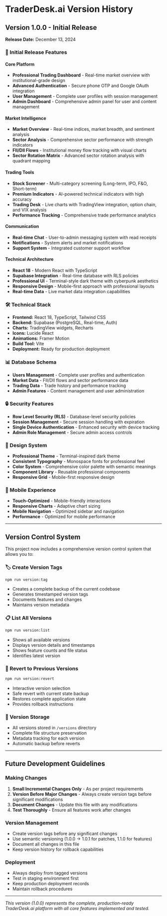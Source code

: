 # TraderDesk.ai Version History

## Version 1.0.0 - Initial Release
**Release Date:** December 13, 2024

### 🎉 Initial Release Features

#### Core Platform
- **Professional Trading Dashboard** - Real-time market overview with institutional-grade design
- **Advanced Authentication** - Secure phone OTP and Google OAuth integration
- **User Management** - Complete user profiles with session management
- **Admin Dashboard** - Comprehensive admin panel for user and content management

#### Market Intelligence
- **Market Overview** - Real-time indices, market breadth, and sentiment analysis
- **Sector Analysis** - Comprehensive sector performance with strength indicators
- **FII/DII Flows** - Institutional money flow tracking with visual charts
- **Sector Rotation Matrix** - Advanced sector rotation analysis with quadrant mapping

#### Trading Tools
- **Stock Screener** - Multi-category screening (Long-term, IPO, F&O, Short-term)
- **Premium Indicators** - AI-powered technical indicators with high accuracy
- **Trading Desk** - Live charts with TradingView integration, option chain, and VIX analysis
- **Performance Tracking** - Comprehensive trade performance analytics

#### Communication
- **Real-time Chat** - User-to-admin messaging system with read receipts
- **Notifications** - System alerts and market notifications
- **Support System** - Integrated customer support workflow

#### Technical Architecture
- **React 18** - Modern React with TypeScript
- **Supabase Integration** - Real-time database with RLS policies
- **Professional UI** - Terminal-style dark theme with cyberpunk aesthetics
- **Responsive Design** - Mobile-first approach with professional layouts
- **Real-time Data** - Live market data integration capabilities

### 🛠️ Technical Stack
- **Frontend:** React 18, TypeScript, Tailwind CSS
- **Backend:** Supabase (PostgreSQL, Real-time, Auth)
- **Charts:** TradingView widgets, Recharts
- **Icons:** Lucide React
- **Animations:** Framer Motion
- **Build Tool:** Vite
- **Deployment:** Ready for production deployment

### 📊 Database Schema
- **Users Management** - Complete user profiles and authentication
- **Market Data** - FII/DII flows and sector performance data
- **Trading Data** - Trade history and performance tracking
- **Admin Features** - Content management and user administration

### 🔒 Security Features
- **Row Level Security (RLS)** - Database-level security policies
- **Session Management** - Secure session handling with expiration
- **Single Device Authentication** - Enhanced security with device tracking
- **Admin Role Management** - Secure admin access controls

### 🎨 Design System
- **Professional Theme** - Terminal-inspired dark theme
- **Consistent Typography** - Monospace fonts for professional feel
- **Color System** - Comprehensive color palette with semantic meanings
- **Component Library** - Reusable professional components
- **Responsive Grid** - Mobile-first responsive design

### 📱 Mobile Experience
- **Touch-Optimized** - Mobile-friendly interactions
- **Responsive Charts** - Adaptive chart sizing
- **Mobile Navigation** - Optimized sidebar and navigation
- **Performance** - Optimized for mobile performance

---

## Version Control System

This project now includes a comprehensive version control system that allows you to:

### 🏷️ Create Version Tags
```bash
npm run version:tag
```
- Creates a complete backup of the current codebase
- Generates timestamped version tags
- Documents features and changes
- Maintains version metadata

### 📋 List All Versions
```bash
npm run version:list
```
- Shows all available versions
- Displays version details and timestamps
- Shows feature counts and file status
- Identifies latest version

### 🔄 Revert to Previous Versions
```bash
npm run version:revert
```
- Interactive version selection
- Safe revert with current state backup
- Restores complete application state
- Provides rollback instructions

### 📁 Version Storage
- All versions stored in `/versions` directory
- Complete file structure preservation
- Metadata tracking for each version
- Automatic backup before reverts

---

## Future Development Guidelines

### Making Changes
1. **Small Incremental Changes Only** - As per project requirements
2. **Version Before Major Changes** - Always create version tags before significant modifications
3. **Document Changes** - Update this file with any modifications
4. **Test Thoroughly** - Ensure all features work after changes

### Version Management
- Create version tags before any significant changes
- Use semantic versioning (1.0.0 → 1.0.1 for patches, 1.1.0 for features)
- Document all changes in this file
- Keep version history for rollback capabilities

### Deployment
- Always deploy from tagged versions
- Test in staging environment first
- Keep production deployment records
- Maintain rollback procedures

---

*This version (1.0.0) represents the complete, production-ready TraderDesk.ai platform with all core features implemented and tested.*